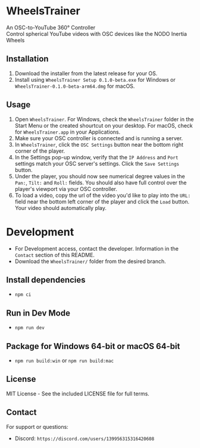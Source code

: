 # WheelsTrainer  
An OSC-to-YouTube 360° Controller  
Control spherical YouTube videos with OSC devices like the NODO Inertia Wheels

## Installation
1. Download the installer from the latest release for your OS.
2. Install using `WheelsTrainer Setup 0.1.0-beta.exe` for Windows or `WheelsTrainer-0.1.0-beta-arm64.dmg` for macOS.

## Usage  
1. Open `WheelsTrainer`. For Windows, check the `WheelsTrainer` folder in the Start Menu or the created shourtcut on your desktop. For macOS, check for `WheelsTrainer.app` in your Applications.
2. Make sure your OSC controller is connected and is running a server.
3. In `WheelsTrainer`, click the `OSC Settings` button near the bottom right corner of the player.
4. In the Settings pop-up window, verify that the `IP Address` and `Port` settings match your OSC server's settings. Click the `Save Settings` button.
5. Under the player, you should now see numerical degree values in the `Pan:`, `Tilt:` and `Roll:` fields. You should also have full control over the player's viewport via your OSC controller.
6. To load a video, copy the url of the video you'd like to play into the `URL:` field near the bottom left corner of the player and click the `Load` button. Your video should automatically play.

# Development
- For Development access, contact the developer. Information in the `Contact` section of this README.
- Download the `WheelsTrainer/` folder from the desired branch.

## Install dependencies
- `npm ci`

## Run in Dev Mode
- `npm run dev`

## Package for Windows 64-bit or macOS 64-bit
- `npm run build:win` or `npm run build:mac`

## License
MIT License - See the included LICENSE file for full terms.

## Contact
For support or questions:
- Discord: `https://discord.com/users/139956315316420608`